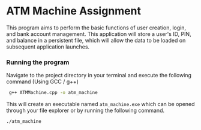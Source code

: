 # ATM Machine Assignment
This program aims to perform the basic functions of user creation, login, and bank account management. 
This application will store a user's ID, PIN, and balance in a persistent file, which will allow the data to be loaded on subsequent application launches.

### Running the program
Navigate to the project directory in your terminal and execute the following command (Using GCC / g++)
```bash
 g++ ATMMachine.cpp -o atm_machine
 ```
This will create an executable named ```atm_machine.exe``` which can be opened through your file explorer or by running the following command.
```bash
./atm_machine
```